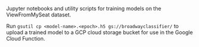 Jupyter notebooks and utility scripts for training models on the ViewFromMySeat dataset.

Run `gsutil cp <model-name>.<epoch>.h5 gs://broadwayclassifier/` to upload a trained model to a GCP cloud storage bucket for use in the Google Cloud Function.
